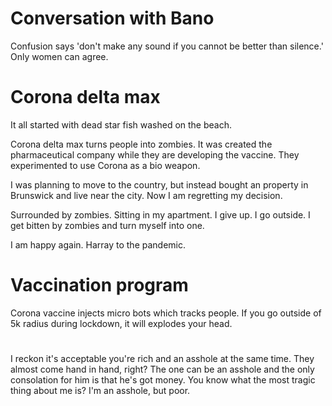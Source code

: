 # Conversation with Bano

Confusion says 'don't make any sound if you cannot be better than silence.' Only women can agree.

# Corona delta max

It all started with dead star fish washed on the beach.

Corona delta max turns people into zombies. It was created the pharmaceutical company while they are developing the vaccine. They experimented to use Corona as a bio weapon.

I was planning to move to the country, but instead bought an property in Brunswick and live near the city. Now I am regretting my decision.

Surrounded by zombies. Sitting in my apartment. I give up. I go outside. I get bitten by zombies and turn myself into one.

I am happy again. Harray to the pandemic.

# Vaccination program

Corona vaccine injects micro bots which tracks people. If you go outside of 5k radius during lockdown, it will explodes your head.

#

I reckon it's acceptable you're rich and an asshole at the same time. They almost come hand in hand, right? The one can be an asshole and the only consolation for him is that he's got money. You know what the most tragic thing about me is? I'm an asshole, but poor.
